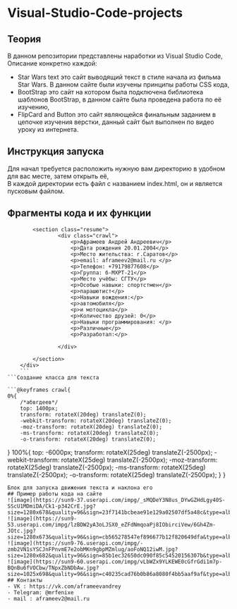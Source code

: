 # Visual-Studio-Code-projects
## Теория
В данном репозитории представлены наработки из Visual Studio Code, Описание конкретно каждой:
- Star Wars text это сайт выводящий текст в стиле начала из фильма Star Wars. В данном сайте были изучены принципы работы CSS кода,
- BootStrap это сайт на котором была подключена библиотека шаблонов BootStrap, в данном сайте была проведена работа по её изучению,
- FlipCard and Button это сайт являющейся финальным заданием в цепочке изучения верстки, данный сайт был выполнен по видео уроку из интернета.
## Инструкция запуска
Для начал требуется расположить нужную вам директорию в удобном для вас месте, затем открыть её,  
В каждой директории есть файл с названием index.html, он и является пусковым файлом.

## Фрагменты кода и их функции
``` <div class="fade"></div>
        <section class="resume">
                <div class="crawl">
                    <p>Афрамеев Андрей Андреевич</p>
                    <p>Дата рождения 20.01.2004</p>
                    <p>Место жительства: г.Саратов</p>
                    <p>email: aframeev2@mail.ru </p>
                    <p>Телефон: +79179877608</p>
                    <p>Группа: б-МХРТ-21</p>
                    <p>Место учёбы: СГТУ</p>
                    <p>Особые навыки: спортстмен</p>
                    <p>парашютист</p>
                    <p>Навыки вождения:</p>
                    <p>автомобиля</p>
                    <p>и мотоцикла</p>
                    <p>Количество друзей: 0</p>
                    <p>Навыки программирования: </p>
                    <p>Различные</p>
                    <p>Разработал:</p>
                    
                </div>  
            
        </section>
    </div>
    ```
```Создание класса для текста
```
    
    ```@keyframes crawl{
    0%{
        /*абвгдеев*/
        top: 1400px;
        transform: rotateX(20deg) translateZ(0);
        -webkit-transform: rotateX(20deg) translateZ(0);
        -moz-transform: rotateX(20deg) translateZ(0);
        -ms-transform: rotateX(20deg) translateZ(0);
        -o-transform: rotateX(20deg) translateZ(0);
}
    100%{
        top: -6000px;
        transform: rotateX(25deg) translateZ(-2500px);
        -webkit-transform: rotateX(25deg) translateZ(-2500px);
        -moz-transform: rotateX(25deg) translateZ(-2500px);
        -ms-transform: rotateX(25deg) translateZ(-2500px);
        -o-transform: rotateX(25deg) translateZ(-2500px);
}
}
   ```
  Блок для запуска движения текста и наклона его
## Пример работы кода на сайте
![image](https://sun9-37.userapi.com/impg/_sMQDeY3N8us_DYwGZHdLgy40S-SScU1MDmiDA/Ck1-p342CrE.jpg?size=1280x678&quality=96&sign=23f7141bcbeae91e129a02507df5a48c&type=album)  
![image](https://sun9-53.userapi.com/impg/lzBDW2yA3oLJSX0_eZFdNmqoaPj8IObirciVew/6Gh4Zm-JOtc.jpg?size=1280x673&quality=96&sign=cb565278547ef896677b12f820649dfa&type=album)  
![image](https://sun9-76.userapi.com/impg/-zmb2VN1sYSCJnFPnvmE7e2obMKn9gbpMZmlug/aoFoNQ12iwM.jpg?size=1280x682&quality=96&sign=85b1ec32650dc090f85c54520156307b&type=album)
![image](https://sun9-60.userapi.com/impg/vLbWZx9YLKEWE0cGfrGdi1m7p-BQnBu6fVOCbw/TNpxZbNDbAw.jpg?size=1025x698&quality=96&sign=c40235cad76b0b86a8080f4bb5aaf9af&type=album)
## Контакты
- VK : https://vk.com/aframeevandrey
- Telegram: @mrfenixe
- mail : aframeev2@mail.ru
